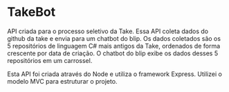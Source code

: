 # TakeBot

API criada para o processo seletivo da Take. Essa API coleta dados do github da take e envia para um chatbot do blip. Os dados coletados são os 5 repositórios de linguagem C# mais antigos da Take, ordenados de forma crescente por data de criação. O chatbot do blip exibe os dados desses 5 repositórios em um carrossel.

Esta API foi criada através do Node e utiliza o framework Express. Utilizei o modelo MVC para estruturar o projeto.
